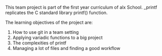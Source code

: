 This team project is part of the first year curriculum of alx School. _printf replicates the C standard library printf() function.

The learning objectives of the project are:
1. How to use git in a team setting
2. Applying variadic functions to a big project
3. The complexities of printf
4. Managing a lot of files and finding a good workflow
